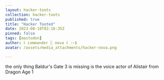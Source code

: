 ```yaml
---
layout: hacker-toots
collection: hacker-toots
published: true
title: "Hacker Tooted"
date: 2023-08-18T02:16:35Z
pinned: false
tags: [mastodon]
author: ⸸ commander ░ nova ⸸ :~$
avatar: /assets/media_attachments/hacker-nova.png

---
```


<p>the only thing Baldur&#39;s Gate 3 is missing is the voice actor of Alistair from Dragon Age 1</p>


